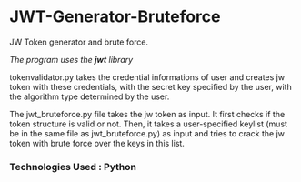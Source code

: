 # JWT-Generator-Bruteforce
JW Token generator and brute force.

*The program uses the **jwt** library*

tokenvalidator.py takes the credential informations of user and creates jw token with these credentials, with the secret key specified by the user, with the algorithm type determined by the user.

The jwt_bruteforce.py file takes the jw token as input. It first checks if the token structure is valid or not. Then, it takes a user-specified keylist (must be in the same file as jwt_bruteforce.py) as input and tries to crack the jw token with brute force over the keys in this list.

### Technologies Used : Python
